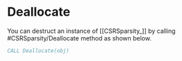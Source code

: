 # Deallocate

You can destruct an instance of [[CSRSparsity_]] by calling #CSRSparsity/Deallocate method as shown below.

```fortran
CALL Deallocate(obj)
```
